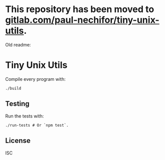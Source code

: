# This repository has been moved to [gitlab.com/paul-nechifor/tiny-unix-utils](http://gitlab.com/paul-nechifor/tiny-unix-utils).

Old readme:

# Tiny Unix Utils

Compile every program with:

    ./build

## Testing

Run the tests with:

    ./run-tests # Or `npm test`.

## License

ISC
